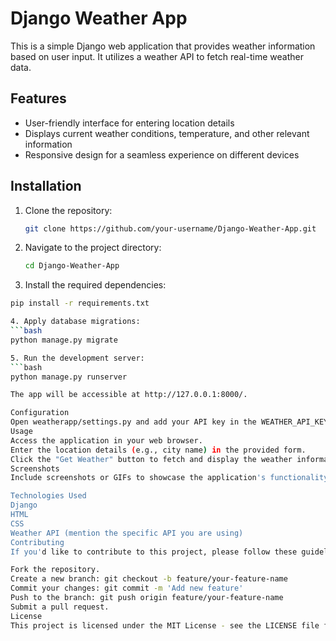 # Django Weather App

This is a simple Django web application that provides weather information based on user input. It utilizes a weather API to fetch real-time weather data.

## Features

- User-friendly interface for entering location details
- Displays current weather conditions, temperature, and other relevant information
- Responsive design for a seamless experience on different devices

## Installation

1. Clone the repository:

   ```bash
   git clone https://github.com/your-username/Django-Weather-App.git

2. Navigate to the project directory:
   ```bash
   cd Django-Weather-App

3. Install the required dependencies:
  ```bash
  pip install -r requirements.txt

4. Apply database migrations:
  ```bash
  python manage.py migrate

5. Run the development server:
  ```bash
  python manage.py runserver

The app will be accessible at http://127.0.0.1:8000/.

Configuration
Open weatherapp/settings.py and add your API key in the WEATHER_API_KEY variable.
Usage
Access the application in your web browser.
Enter the location details (e.g., city name) in the provided form.
Click the "Get Weather" button to fetch and display the weather information.
Screenshots
Include screenshots or GIFs to showcase the application's functionality.

Technologies Used
Django
HTML
CSS
Weather API (mention the specific API you are using)
Contributing
If you'd like to contribute to this project, please follow these guidelines.

Fork the repository.
Create a new branch: git checkout -b feature/your-feature-name
Commit your changes: git commit -m 'Add new feature'
Push to the branch: git push origin feature/your-feature-name
Submit a pull request.
License
This project is licensed under the MIT License - see the LICENSE file for details.
